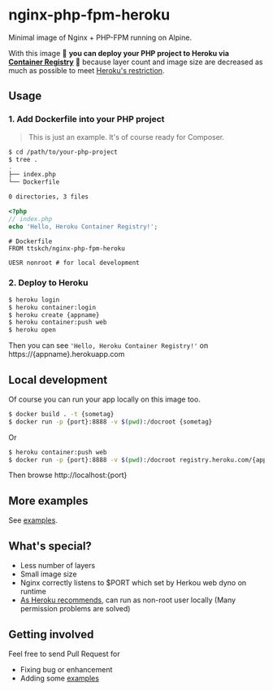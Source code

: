 # nginx-php-fpm-heroku

Minimal image of Nginx + PHP-FPM running on Alpine.

With this image 👏 **you can deploy your PHP project to Heroku via [Container Registry](https://devcenter.heroku.com/articles/container-registry-and-runtime)** 👏 because layer count and image size are decreased as much as possible to meet [Heroku's restriction](https://devcenter.heroku.com/articles/container-registry-and-runtime#known-issues-and-limitations).

## Usage

### 1. Add Dockerfile into your PHP project

> This is just an example. It's of course ready for Composer.

```bash
$ cd /path/to/your-php-project
$ tree .
.
├── index.php
└── Dockerfile

0 directories, 3 files
```

```php
<?php
// index.php
echo 'Hello, Heroku Container Registry!';
```

```
# Dockerfile
FROM ttskch/nginx-php-fpm-heroku

UESR nonroot # for local development
```

### 2. Deploy to Heroku

```bash
$ heroku login
$ heroku container:login
$ heroku create {appname}
$ heroku container:push web
$ heroku open
```

Then you can see `'Hello, Heroku Container Registry!'` on https://{appname}.herokuapp.com

## Local development

Of course you can run your app locally on this image too.

```bash
$ docker build . -t {sometag}
$ docker run -p {port}:8888 -v $(pwd):/docroot {sometag}
```

Or

```bash
$ heroku container:push web
$ docker run -p {port}:8888 -v $(pwd):/docroot registry.heroku.com/{appname}/web
```

Then browse http://localhost:{port}

## More examples

See [examples](examples).

## What's special?

* Less number of layers
* Small image size
* Nginx correctly listens to $PORT which set by Herkou web dyno on runtime
* [As Heroku recommends](https://devcenter.heroku.com/articles/container-registry-and-runtime#run-the-image-as-a-non-root-user), can run as non-root user locally (Many permission problems are solved)

## Getting involved

Feel free to send Pull Request for

* Fixing bug or enhancement
* Adding some [examples](examples)
